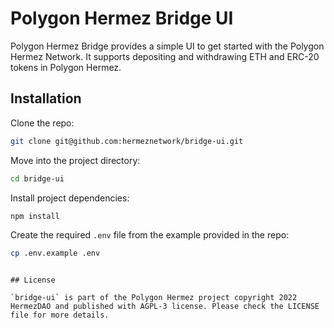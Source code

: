 # Polygon Hermez Bridge UI

Polygon Hermez Bridge provides a simple UI to get started with the Polygon Hermez Network. It supports depositing and withdrawing ETH and ERC-20 tokens in Polygon Hermez.

## Installation

Clone the repo:

```sh
git clone git@github.com:hermeznetwork/bridge-ui.git
```

Move into the project directory:

```sh
cd bridge-ui
```

Install project dependencies:

```sh
npm install
```

Create the required `.env` file from the example provided in the repo:

```sh
cp .env.example .env
```

```

## License

`bridge-ui` is part of the Polygon Hermez project copyright 2022 HermezDAO and published with AGPL-3 license. Please check the LICENSE file for more details.

